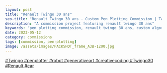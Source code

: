 ```yaml
---
layout: post
title: "Renault Twingo 30 ans"
seo-title: "Renault Twingo 30 ans - Custom Pen Plotting Commission | Targz"
description: "A commission project featuring renault twingo 30 ans"
keywords: "pen plotting commission, renault twingo 30 ans, custom algorithmic art, commissioned generative art"
date: 2023-05-12
category: commissions
tags: [commission, pen-plotting]
image: /assets/images/PACKSHOT_frame_A3B-1200.jpg
---
```


[#Twingo #penplotter #robot #generativeart #creativecoding #Twingo30 #Renault #car](https://www.tiktok.com/@renault/video/7211562201587518725?lang=en)